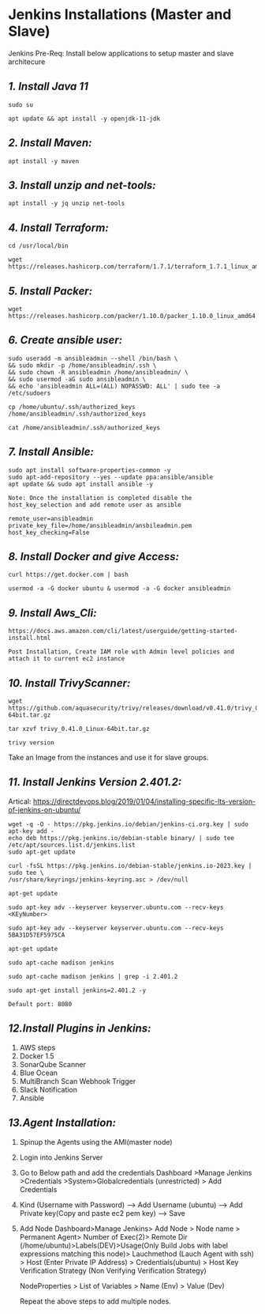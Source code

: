 # **Jenkins Installations (Master and Slave)**

Jenkins Pre-Req:
    Install below applications to setup master and slave architecure

## _1. Install Java 11_


    sudo su

    apt update && apt install -y openjdk-11-jdk


## _2. Install Maven:_

    apt install -y maven


## _3. Install unzip and net-tools:_

    apt install -y jq unzip net-tools


## _4. Install Terraform:_

    cd /usr/local/bin

    wget https://releases.hashicorp.com/terraform/1.7.1/terraform_1.7.1_linux_amd64.zip

## _5. Install Packer:_

    wget https://releases.hashicorp.com/packer/1.10.0/packer_1.10.0_linux_amd64.zip

##  _6. Create ansible user:_

    sudo useradd -m ansibleadmin --shell /bin/bash \
    && sudo mkdir -p /home/ansibleadmin/.ssh \
    && sudo chown -R ansibleadmin /home/ansibleadmin/ \
    && sudo usermod -aG sudo ansibleadmin \
    && echo 'ansibleadmin ALL=(ALL) NOPASSWD: ALL' | sudo tee -a /etc/sudoers

    cp /home/ubuntu/.ssh/authorized_keys /home/ansibleadmin/.ssh/authorized_keys

    cat /home/ansibleadmin/.ssh/authorized_keys

## _7. Install Ansible:_

    sudo apt install software-properties-common -y
    sudo apt-add-repository --yes --update ppa:ansible/ansible
    apt update && sudo apt install ansible -y

    Note: Once the installation is completed disable the host_key_selection and add remote user as ansible

    remote_user=ansibleadmin
    private_key_file=/home/ansibleadmin/ansbileadmin.pem
    host_key_checking=False

## _8. Install Docker and give Access:_
    curl https://get.docker.com | bash

    usermod -a -G docker ubuntu & usermod -a -G docker ansibleadmin

## _9. Install Aws_Cli:_

    https://docs.aws.amazon.com/cli/latest/userguide/getting-started-install.html

    Post Installation, Create IAM role with Admin level policies and attach it to current ec2 instance

## _10. Install TrivyScanner:_

    wget https://github.com/aquasecurity/trivy/releases/download/v0.41.0/trivy_0.41.0_Linux-64bit.tar.gz

    tar xzvf trivy_0.41.0_Linux-64bit.tar.gz

    trivy version

Take an Image from the instances and use it for slave groups.

## _11. Install Jenkins Version 2.401.2:_

Artical: https://directdevops.blog/2019/01/04/installing-specific-lts-version-of-jenkins-on-ubuntu/

    wget -q -O - https://pkg.jenkins.io/debian/jenkins-ci.org.key | sudo apt-key add -
    echo deb https://pkg.jenkins.io/debian-stable binary/ | sudo tee /etc/apt/sources.list.d/jenkins.list
    sudo apt-get update

    curl -fsSL https://pkg.jenkins.io/debian-stable/jenkins.io-2023.key | sudo tee \
    /usr/share/keyrings/jenkins-keyring.asc > /dev/null

    apt-get update

    sudo apt-key adv --keyserver keyserver.ubuntu.com --recv-keys <KEyNumber>

    sudo apt-key adv --keyserver keyserver.ubuntu.com --recv-keys 5BA31D57EF5975CA

    apt-get update

    sudo apt-cache madison jenkins

    sudo apt-cache madison jenkins | grep -i 2.401.2

    sudo apt-get install jenkins=2.401.2 -y

    Default port: 8080


## _12.Install Plugins in Jenkins:_

1. AWS steps
2. Docker 1.5
3. SonarQube Scanner
4. Blue Ocean
5. MultiBranch  Scan Webhook Trigger
6. Slack Notification
7. Ansible

## _13.Agent Installation:_

1. Spinup the Agents using the AMI(master node)
2. Login into Jenkins Server
3. Go to Below path and add the credentials
 Dashboard >Manage Jenkins >Credentials >System>Globalcredentials (unrestricted) > Add Credentials
4. Kind (Username with Password) --> Add Username (ubuntu) -->   Add Private key(Copy and paste ec2 pem key) --> Save
5. Add Node
    Dashboard>Manage Jenkins> Add Node > Node name > Permanent Agent> Number of Exec(2)> Remote Dir (/home/ubuntu)>Labels(DEV)>Usage(Only Build Jobs with label expressions matching this node)> Lauchmethod (Lauch Agent with ssh) > Host (Enter Private IP Address) > Credentials(ubuntu) > Host Key Verification Strategy (Non Verifying Verification Strategy)

    NodeProperties > List of Variables > Name (Env) > Value (Dev)

    Repeat the above steps to add multiple nodes.

